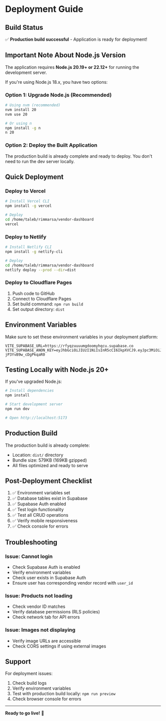 # Deployment Guide

## Build Status
✅ **Production build successful** - Application is ready for deployment!

## Important Note About Node.js Version

The application requires **Node.js 20.19+ or 22.12+** for running the development server.

If you're using Node.js 18.x, you have two options:

### Option 1: Upgrade Node.js (Recommended)
```bash
# Using nvm (recommended)
nvm install 20
nvm use 20

# Or using n
npm install -g n
n 20
```

### Option 2: Deploy the Built Application
The production build is already complete and ready to deploy. You don't need to run the dev server locally.

## Quick Deployment

### Deploy to Vercel
```bash
# Install Vercel CLI
npm install -g vercel

# Deploy
cd /home/taleb/rimmarsa/vendor-dashboard
vercel
```

### Deploy to Netlify
```bash
# Install Netlify CLI
npm install -g netlify-cli

# Deploy
cd /home/taleb/rimmarsa/vendor-dashboard
netlify deploy --prod --dir=dist
```

### Deploy to Cloudflare Pages
1. Push code to GitHub
2. Connect to Cloudflare Pages
3. Set build command: `npm run build`
4. Set output directory: `dist`

## Environment Variables

Make sure to set these environment variables in your deployment platform:

```
VITE_SUPABASE_URL=https://rfyqzuuuumgdoomyhqcu.supabase.co
VITE_SUPABASE_ANON_KEY=eyJhbGciOiJIUzI1NiIsInR5cCI6IkpXVCJ9.eyJpc3MiOiJzdXBhYmFzZSIsInJlZiI6InJmeXF6dXV1dW1nZG9vbXlocWN1Iiwicm9sZSI6ImFub24iLCJpYXQiOjE3NjA1MjUyOTUsImV4cCI6MjA3NjEwMTI5NX0.2rmHzJEXD6bSG0vZGn7bQ0lq-jP3YvB9w_cDgPkqaR0
```

## Testing Locally with Node.js 20+

If you've upgraded Node.js:

```bash
# Install dependencies
npm install

# Start development server
npm run dev

# Open http://localhost:5173
```

## Production Build

The production build is already complete:
- Location: `dist/` directory
- Bundle size: 579KB (169KB gzipped)
- All files optimized and ready to serve

## Post-Deployment Checklist

1. ✅ Environment variables set
2. ✅ Database tables exist in Supabase
3. ✅ Supabase Auth enabled
4. ✅ Test login functionality
5. ✅ Test all CRUD operations
6. ✅ Verify mobile responsiveness
7. ✅ Check console for errors

## Troubleshooting

### Issue: Cannot login
- Check Supabase Auth is enabled
- Verify environment variables
- Check user exists in Supabase Auth
- Ensure user has corresponding vendor record with `user_id`

### Issue: Products not loading
- Check vendor ID matches
- Verify database permissions (RLS policies)
- Check network tab for API errors

### Issue: Images not displaying
- Verify image URLs are accessible
- Check CORS settings if using external images

## Support

For deployment issues:
1. Check build logs
2. Verify environment variables
3. Test with production build locally: `npm run preview`
4. Check browser console for errors

---

**Ready to go live!** 🚀
